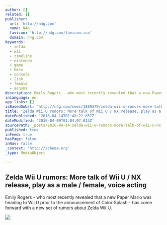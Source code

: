 ```yaml
---
author: []
related: []
publisher:
  url: 'http://n4g.com'
  name: N4g
  favicon: 'http://n4g.com/favicon.ico'
  domain: n4g.com
keywords:
  - zelda
  - wii
  - timeline
  - nintendo
  - game
  - hero
  - console
  - link
  - female
  - aonuma
description: Emily Rogers - who most recently revealed that a new Paper Mario was heading to Wii U prior to the announcement of Color Splash - has come forward with a new set of rumors about Zelda Wii U.
inLanguage: en
app_links: []
isBasedOnUrl: 'http://n4g.com/news/1889579/zelda-wii-u-rumors-more-talk-of-wii-u-nx-release-play-as-a-male-female-voice-acting'
title: 'Zelda Wii U rumors: More talk of Wii U / NX release, play as a male / female, voice acting'
datePublished: '2016-04-14T01:48:22.857Z'
dateModified: '2016-04-09T01:04:07.013Z'
sourcePath: _posts/2016-04-14-zelda-wii-u-rumors-more-talk-of-wii-u-nx-release-play-as.md
published: true
inFeed: true
hasPage: false
inNav: false
_context: 'http://schema.org'
_type: MediaObject

---
```

<article style=""><h1>Zelda Wii U rumors: More talk of Wii U / NX release, play as a male / female, voice acting</h1><p>Emily Rogers - who most recently revealed that a new Paper Mario was heading to Wii U prior to the announcement of Color Splash - has come forward with a new set of rumors about Zelda Wii U.</p><img src="http://s2.n4g.com/news/1889579_0.png" /></article>